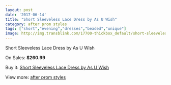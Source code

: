 ```yaml
---
layout: post
date: '2017-06-14'
title: "Short Sleeveless Lace Dress by As U Wish"
category: after prom styles
tags: ["short","evening","dresses","beaded","unique"]
image: http://img.transblink.com/17700-thickbox_default/short-sleeveless-lace-dress-by-as-u-wish.jpg
---
```

Short Sleeveless Lace Dress by As U Wish

On Sales: **$260.99**
<a href="https://www.transblink.com/en/after-prom-styles/5561-short-sleeveless-lace-dress-by-as-u-wish.html"><amp-img layout="responsive" width="600" height="600" src="//img.transblink.com/17700-thickbox_default/short-sleeveless-lace-dress-by-as-u-wish.jpg" alt="Short Sleeveless Lace Dress by As U Wish 0" /></a>
<a href="https://www.transblink.com/en/after-prom-styles/5561-short-sleeveless-lace-dress-by-as-u-wish.html"><amp-img layout="responsive" width="600" height="600" src="//img.transblink.com/17702-thickbox_default/short-sleeveless-lace-dress-by-as-u-wish.jpg" alt="Short Sleeveless Lace Dress by As U Wish 1" /></a>
<a href="https://www.transblink.com/en/after-prom-styles/5561-short-sleeveless-lace-dress-by-as-u-wish.html"><amp-img layout="responsive" width="600" height="600" src="//img.transblink.com/17701-thickbox_default/short-sleeveless-lace-dress-by-as-u-wish.jpg" alt="Short Sleeveless Lace Dress by As U Wish 2" /></a>

Buy it: [Short Sleeveless Lace Dress by As U Wish](https://www.transblink.com/en/after-prom-styles/5561-short-sleeveless-lace-dress-by-as-u-wish.html "Short Sleeveless Lace Dress by As U Wish")

View more: [after prom styles](https://www.transblink.com/en/55-after-prom-styles "after prom styles")